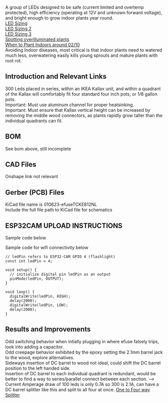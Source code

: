 
A group of LEDs designed to be safe (current limited and overtemp protected), high efficiency (operating at 12V and unknown forward voltage), and bright enough to grow indoor plants year round.
<br> [LED Sizing](https://www.ledgrowlightsdepot.com/blogs/blog/16326275-how-many-led-watts-are-required-per-square-foot-of-grow-space)
<br> [LED Sizing 2](https://www.reddit.com/r/gardening/comments/le3iym/recommended_grow_lights_for_starting_seeds/)
<br> [LED Sizing 3](https://www.reddit.com/r/homeautomation/comments/g6usb4/adding_led_strips_to_room_unsure_about_fuses/fodzepi/)
<br> [Spotting overilluminated plants](https://www.ilovegrowingmarijuana.com/growing/light-burn-on-marijuana-plants)
<br> [When to Plant Indoors around 02/10](https://ucanr.edu/sites/gardenweb/files/29030.pdf)
<br> Avoiding Indoor diseases, most critical is that indoor plants need to watered much less, overwatering easily kills young sprouts and mature plants with root rot.

## Introduction and Relevant Links
300 Leds placed in series, within an IKEA Kallax unit, and within a quadrant of the Kallax will comfortably fit four standard four inch pots, or 1/8 gallon pots. 
<br> Important: Must use aluminum channel for proper heatsinking. 
<br> Important: Must ensure that Kallax vertical height can be increased by removing the middle wood connectors, as plants rapidly grow taller than the individual quadrants can fit. 


## BOM
See bom above, still incomplete

## CAD Files
Onshape link not relevant

## Gerber (PCB) Files
KiCad file name is 010623-efuseTCKE812NL
<br> Include the full file path to KiCad file for schematics

## ESP32CAM UPLOAD INSTRUCTIONS

Sample code below

Sample code for wifi connectivity below
```shell
// ledPin refers to ESP32-CAM GPIO 4 (flashlight)
const int ledPin = 4;

void setup() {
  // initialize digital pin ledPin as an output
  pinMode(ledPin, OUTPUT);
}

void loop() {
  digitalWrite(ledPin, HIGH);
  delay(2000);
  digitalWrite(ledPin, LOW);
  delay(2000);
}
```

## Results and Improvements
Odd switching behavior when intially plugging in where efuse falsely trips, look into adding a capacitor. 
</br> Odd creepage behavior exhibited by the epoxy setting the 2.1mm barrel jack to the wood, explore alternatives. 
</br> Sideways insertion of DC barrel to wood not ideal, could shift the DC barrel position to the left handed side.
</br> Insertion of DC barrel to each individual quadrant is redundant, would be better to find a way to series/parallel connect between each section. --> Current Amperage draw of 100 leds is only 0.7A so 300 is 2.1A, can have a DC barrel splitter like this and split to all four at once. [One to Four way Splitter](https://www.amazon.com/Splitter-Adapter-Cameras-Monitors-2PCS-Black/dp/B09W1C5JN1/) 
